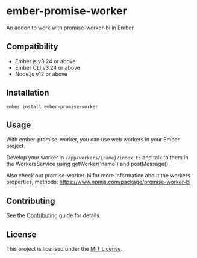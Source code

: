 ember-promise-worker
==============================================================================

An addon to work with promise-worker-bi in Ember


Compatibility
------------------------------------------------------------------------------

* Ember.js v3.24 or above
* Ember CLI v3.24 or above
* Node.js v12 or above


Installation
------------------------------------------------------------------------------

```
ember install ember-promise-worker
```


Usage
------------------------------------------------------------------------------

With ember-promise-worker, you can use web workers in your Ember project.

Develop your worker in ```/app/workers/{name}/index.ts``` and talk to them in the WorkersService using getWorker('name') and postMessage().

Also check out promise-worker-bi for more information about the workers properties, methods: https://www.npmjs.com/package/promise-worker-bi

Contributing
------------------------------------------------------------------------------

See the [Contributing](CONTRIBUTING.md) guide for details.


License
------------------------------------------------------------------------------

This project is licensed under the [MIT License](LICENSE.md).
